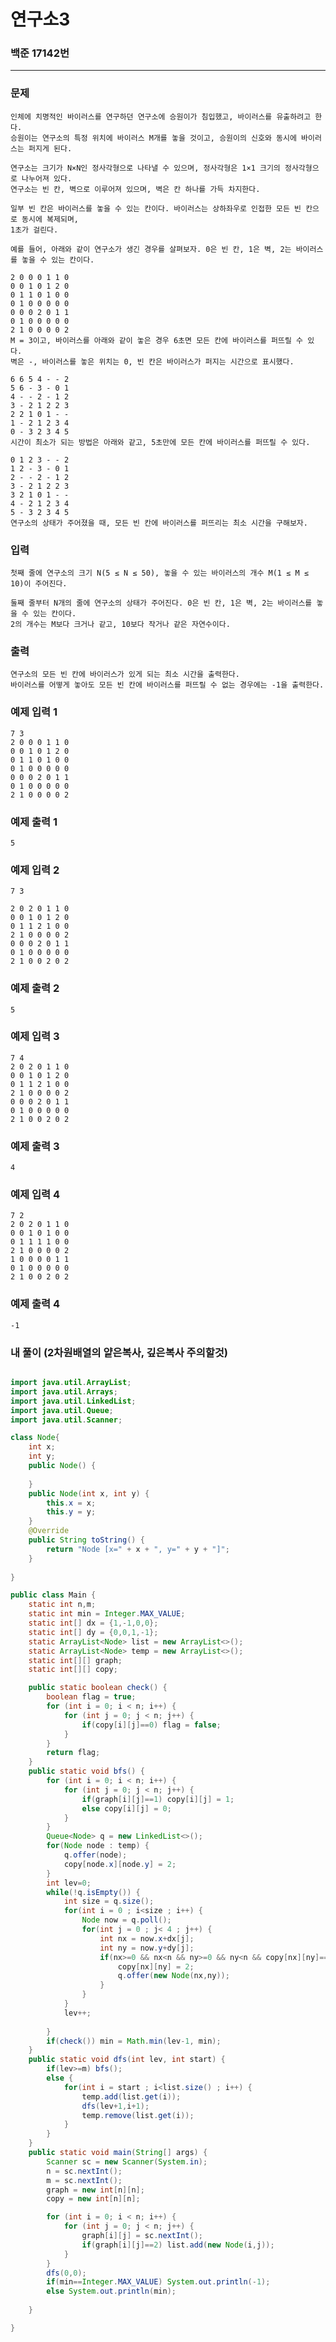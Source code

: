 # 연구소3

### 백준 17142번

-------

### 문제

	인체에 치명적인 바이러스를 연구하던 연구소에 승원이가 침입했고, 바이러스를 유출하려고 한다. 
	승원이는 연구소의 특정 위치에 바이러스 M개를 놓을 것이고, 승원이의 신호와 동시에 바이러스는 퍼지게 된다.

	연구소는 크기가 N×N인 정사각형으로 나타낼 수 있으며, 정사각형은 1×1 크기의 정사각형으로 나누어져 있다. 
	연구소는 빈 칸, 벽으로 이루어져 있으며, 벽은 칸 하나를 가득 차지한다.

	일부 빈 칸은 바이러스를 놓을 수 있는 칸이다. 바이러스는 상하좌우로 인접한 모든 빈 칸으로 동시에 복제되며, 
	1초가 걸린다.

	예를 들어, 아래와 같이 연구소가 생긴 경우를 살펴보자. 0은 빈 칸, 1은 벽, 2는 바이러스를 놓을 수 있는 칸이다.

	2 0 0 0 1 1 0
	0 0 1 0 1 2 0
	0 1 1 0 1 0 0
	0 1 0 0 0 0 0
	0 0 0 2 0 1 1
	0 1 0 0 0 0 0
	2 1 0 0 0 0 2
	M = 3이고, 바이러스를 아래와 같이 놓은 경우 6초면 모든 칸에 바이러스를 퍼뜨릴 수 있다. 
	벽은 -, 바이러스를 놓은 위치는 0, 빈 칸은 바이러스가 퍼지는 시간으로 표시했다.

	6 6 5 4 - - 2
	5 6 - 3 - 0 1
	4 - - 2 - 1 2
	3 - 2 1 2 2 3
	2 2 1 0 1 - -
	1 - 2 1 2 3 4
	0 - 3 2 3 4 5
	시간이 최소가 되는 방법은 아래와 같고, 5초만에 모든 칸에 바이러스를 퍼뜨릴 수 있다.

	0 1 2 3 - - 2
	1 2 - 3 - 0 1
	2 - - 2 - 1 2
	3 - 2 1 2 2 3
	3 2 1 0 1 - -
	4 - 2 1 2 3 4
	5 - 3 2 3 4 5
	연구소의 상태가 주어졌을 때, 모든 빈 칸에 바이러스를 퍼뜨리는 최소 시간을 구해보자.

### 입력

	첫째 줄에 연구소의 크기 N(5 ≤ N ≤ 50), 놓을 수 있는 바이러스의 개수 M(1 ≤ M ≤ 10)이 주어진다.

	둘째 줄부터 N개의 줄에 연구소의 상태가 주어진다. 0은 빈 칸, 1은 벽, 2는 바이러스를 놓을 수 있는 칸이다.
	2의 개수는 M보다 크거나 같고, 10보다 작거나 같은 자연수이다.

### 출력

	연구소의 모든 빈 칸에 바이러스가 있게 되는 최소 시간을 출력한다. 
	바이러스를 어떻게 놓아도 모든 빈 칸에 바이러스를 퍼뜨릴 수 없는 경우에는 -1을 출력한다.

### 예제 입력 1 

	7 3
	2 0 0 0 1 1 0
	0 0 1 0 1 2 0
	0 1 1 0 1 0 0
	0 1 0 0 0 0 0
	0 0 0 2 0 1 1
	0 1 0 0 0 0 0
	2 1 0 0 0 0 2

### 예제 출력 1 

	5

### 예제 입력 2 

	7 3

	2 0 2 0 1 1 0
	0 0 1 0 1 2 0
	0 1 1 2 1 0 0
	2 1 0 0 0 0 2
	0 0 0 2 0 1 1
	0 1 0 0 0 0 0
	2 1 0 0 2 0 2

### 예제 출력 2 

	5

### 예제 입력 3 

	7 4
	2 0 2 0 1 1 0
	0 0 1 0 1 2 0
	0 1 1 2 1 0 0
	2 1 0 0 0 0 2
	0 0 0 2 0 1 1
	0 1 0 0 0 0 0
	2 1 0 0 2 0 2

### 예제 출력 3 

	4

### 예제 입력 4 

	7 2
	2 0 2 0 1 1 0
	0 0 1 0 1 0 0
	0 1 1 1 1 0 0
	2 1 0 0 0 0 2
	1 0 0 0 0 1 1
	0 1 0 0 0 0 0
	2 1 0 0 2 0 2

### 예제 출력 4 

	-1



### 내 풀이 (2차원배열의 얕은복사, 깊은복사 주의할것)

```java

import java.util.ArrayList;
import java.util.Arrays;
import java.util.LinkedList;
import java.util.Queue;
import java.util.Scanner;

class Node{
	int x;
	int y;
	public Node() {
		
	}
	public Node(int x, int y) {
		this.x = x;
		this.y = y;
	}
	@Override
	public String toString() {
		return "Node [x=" + x + ", y=" + y + "]";
	}
	
}

public class Main {
	static int n,m;
	static int min = Integer.MAX_VALUE;
	static int[] dx = {1,-1,0,0};
	static int[] dy = {0,0,1,-1};
	static ArrayList<Node> list = new ArrayList<>();
	static ArrayList<Node> temp = new ArrayList<>();
	static int[][] graph;
	static int[][] copy;

	public static boolean check() {
		boolean flag = true;
		for (int i = 0; i < n; i++) {
			for (int j = 0; j < n; j++) {
				if(copy[i][j]==0) flag = false;
			}
		}
		return flag;
	}
	public static void bfs() {
		for (int i = 0; i < n; i++) {
			for (int j = 0; j < n; j++) {
				if(graph[i][j]==1) copy[i][j] = 1;
				else copy[i][j] = 0;
			}
		}
		Queue<Node> q = new LinkedList<>();
		for(Node node : temp) {
			q.offer(node);
			copy[node.x][node.y] = 2;
		}
		int lev=0;
		while(!q.isEmpty()) {
			int size = q.size();
			for(int i = 0 ; i<size ; i++) {
				Node now = q.poll(); 
				for(int j = 0 ; j< 4 ; j++) {
					int nx = now.x+dx[j];
					int ny = now.y+dy[j];
					if(nx>=0 && nx<n && ny>=0 && ny<n && copy[nx][ny]==0) {
						copy[nx][ny] = 2;
						q.offer(new Node(nx,ny));
					}
				}
			}
			lev++;
			
		}
		if(check()) min = Math.min(lev-1, min);
	}
	public static void dfs(int lev, int start) {
		if(lev>=m) bfs();
		else {
			for(int i = start ; i<list.size() ; i++) {
				temp.add(list.get(i));
				dfs(lev+1,i+1);
				temp.remove(list.get(i));
			}
		}
	}
	public static void main(String[] args) {
		Scanner sc = new Scanner(System.in);
		n = sc.nextInt();
		m = sc.nextInt();
		graph = new int[n][n];
		copy = new int[n][n];

		for (int i = 0; i < n; i++) {
			for (int j = 0; j < n; j++) {
				graph[i][j] = sc.nextInt();
				if(graph[i][j]==2) list.add(new Node(i,j));
			}
		}
		dfs(0,0);
		if(min==Integer.MAX_VALUE) System.out.println(-1);
		else System.out.println(min);
		
	}

}


```